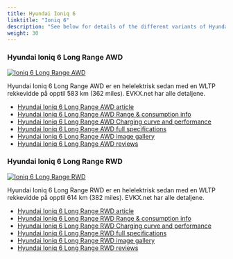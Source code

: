 ```yaml
---
title: Hyundai Ioniq 6
linktitle: "Ioniq 6"
description: "See below for details of the different variants of Hyundai Ioniq 6"
weight: 30
---
```

### Hyundai Ioniq 6 Long Range AWD

<a href="/models/hyundai/ioniq_6/ioniq_6_long_range_awd/"><img src="https://media.evkx.net/multimedia/models/hyundai/ioniq_6/ioniq_6_long_range_awd/main_1_st.jpg" class="img-fluid" alt="Ioniq 6 Long Range AWD" ></a>

Hyundai Ioniq 6 Long Range AWD er en helelektrisk sedan med en WLTP rekkevidde på opptil 583 km (362 miles). EVKX.net har alle detaljene. 

- [Hyundai Ioniq 6 Long Range AWD article](/models/hyundai/ioniq_6/ioniq_6_long_range_awd/)
- [Hyundai Ioniq 6 Long Range AWD Range & consumption info](/models/hyundai/ioniq_6/ioniq_6_long_range_awd/rangeandconsumption)
- [Hyundai Ioniq 6 Long Range AWD Charging curve and performance](/models/hyundai/ioniq_6/ioniq_6_long_range_awd/chargingcurve)
- [Hyundai Ioniq 6 Long Range AWD full specifications](/models/hyundai/ioniq_6/ioniq_6_long_range_awd/specifications)
- [Hyundai Ioniq 6 Long Range AWD image gallery](/models/hyundai/ioniq_6/ioniq_6_long_range_awd/gallery)
- [Hyundai Ioniq 6 Long Range AWD reviews](/models/hyundai/ioniq_6/ioniq_6_long_range_awd/reviews)

### Hyundai Ioniq 6 Long Range RWD

<a href="/models/hyundai/ioniq_6/ioniq_6_long_range_rwd/"><img src="https://media.evkx.net/multimedia/models/hyundai/ioniq_6/ioniq_6_long_range_rwd/main_1_st.jpg" class="img-fluid" alt="Ioniq 6 Long Range RWD" ></a>

Hyundai Ioniq 6 Long Range RWD er en helelektrisk sedan med en WLTP rekkevidde på opptil 614 km (382 miles). EVKX.net har alle detaljene. 

- [Hyundai Ioniq 6 Long Range RWD article](/models/hyundai/ioniq_6/ioniq_6_long_range_rwd/)
- [Hyundai Ioniq 6 Long Range RWD Range & consumption info](/models/hyundai/ioniq_6/ioniq_6_long_range_rwd/rangeandconsumption)
- [Hyundai Ioniq 6 Long Range RWD Charging curve and performance](/models/hyundai/ioniq_6/ioniq_6_long_range_rwd/chargingcurve)
- [Hyundai Ioniq 6 Long Range RWD full specifications](/models/hyundai/ioniq_6/ioniq_6_long_range_rwd/specifications)
- [Hyundai Ioniq 6 Long Range RWD image gallery](/models/hyundai/ioniq_6/ioniq_6_long_range_rwd/gallery)
- [Hyundai Ioniq 6 Long Range RWD reviews](/models/hyundai/ioniq_6/ioniq_6_long_range_rwd/reviews)

